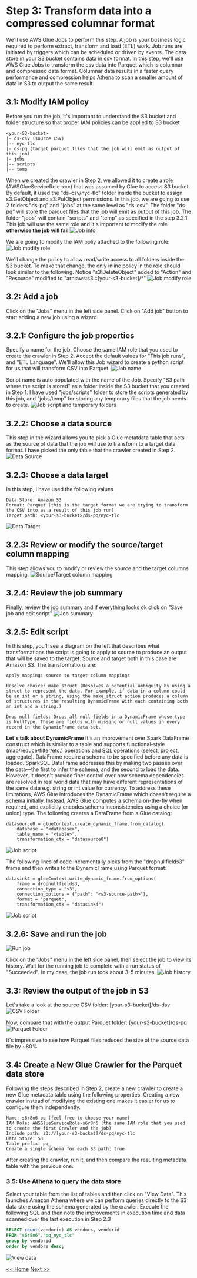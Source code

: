 # Step 3: Transform data into a compressed columnar format
We'll use AWS Glue Jobs to perform this step. A job is your business logic required to perform extract, transform and load (ETL) work. Job runs are initiated by triggers which can be scheduled or driven by events. The data store in your S3 bucket contains data in csv format. In this step, we'll use AWS Glue Jobs to transform the csv data into Parquet which is columnar and compressed data format. Columnar data results in a faster query performance and compression helps Athena to scan a smaller amount of data in S3 to output the same result.

## 3.1: Modify IAM policy
Before you run the job, it's important to understand the S3 bucket and folder structure so that proper IAM policies can be applied to S3 bucket
```
<your-S3-bucket>
|- ds-csv (source CSV)
|-- nyc-tlc
|- ds-pq (target parquet files that the job will emit as output of this job)
|- jobs
|-- scripts
|-- temp
```
When we created the crawler in Step 2, we allowed it to create a role (AWSGlueServiceRole-xxx) that was assumed by Glue to access S3 bucket. By default, it used the "ds-csv/nyc-tlc" folder inside the bucket to assign s3:GetObject and s3:PutObject permissions. In this job, we are going to use 2 folders "ds-pq" and "jobs" at the same level as "ds-csv". The folder "ds-pq" will store the parquet files that the job will emit as output of this job. The folder "jobs" will contain "scripts" and "temp" as specified in the step 3.2.1. This job will use the same role and it's important to modify the role **otherwise the job will fail**
![Job info](screenshots/job-info.png)

We are going to modify the IAM poliy attached to the following role:
![Job modify role](screenshots/job-modify-role.png)

We'll change the policy to allow read/write access to all folders inside the S3 bucket. To make that change, the only inline policy in the role should look similar to the following. Notice "s3:DeleteObject" added to "Action" and "Resource" modified to "arn:aws:s3:::[your-s3-bucket]/*"
![Job modify role](screenshots/job-modify-policy.png)

## 3.2: Add a job
Click on the "Jobs" menu in the left side panel. Click on "Add job" button to start adding a new job using a wizard.

## 3.2.1: Configure the job properties
Specify a name for the job. Choose the same IAM role that you used to create the crawler in Step 2. Accept the default values for "This job runs", and "ETL Language". We'll allow this Job wizard to create a python script for us that will transform CSV into Parquet. 
![Job name](screenshots/job-name.png)

Script name is auto populated with the name of the Job. Specify "S3 path where the script is stored" as a folder inside the S3 bucket that you created in Step 1. I have used "jobs/scripts" folder to store the scripts generated by this job, and "jobs/temp" for storing any temporary files that the job needs to create.
![Job script and temporary folders](screenshots/job-scripts.png)

## 3.2.2: Choose a data source
This step in the wizard allows you to pick a Glue metatdata table that acts as the source of data that the job will use to transform to a target data format. I have picked the only table that the crawler created in Step 2.
![Data Source](screenshots/job-data-source.png)

## 3.2.3: Choose a data target
In this step, I have used the following values
```
Data Store: Amazon S3
Format: Parquet (this is the target format we are trying to transform the CSV into as a result of this job run)
Target path: <your-s3-bucket>/ds-pq/nyc-tlc
```
![Data Target](screenshots/job-data-target.png)

## 3.2.3: Review or modify the source/target column mapping
This step allows you to modify or review the source and the target columns mapping. 
![Source/Target column mapping](screenshots/job-column-mapping.png)

## 3.2.4: Review the job summary
Finally, review the job summary and if everything looks ok click on "Save job and edit script"
![Job summary](screenshots/job-summary.png)

## 3.2.5: Edit script
In this step, you'll see a diagram on the left that describes what transformations the script is going to apply to source to produce an output that will be saved to the target. Source and target both in this case are Amazon S3. The transformations are:
```
Apply mapping: source to target column mappings
```
```
Resolve choice: make_struct (Resolves a potential ambiguity by using a struct to represent the data. For example, if data in a column could be an int or a string, using the make_struct action produces a column of structures in the resulting DynamicFrame with each containing both an int and a string.)
```
```
Drop null fields: Drops all null fields in a DynamicFrame whose type is NullType. These are fields with missing or null values in every record in the DynamicFrame data set.
```
**Let's talk about DynamicFrame** It's an improvement over Spark DataFrame construct which is similar to a table and supports functional-style (map/reduce/filter/etc.) operations and SQL operations (select, project, aggregate). DataFrame require a schema to be specified before any data is loaded. SparkSQL DataFrame addresses this by making two passes over the data—the first to infer the schema, and the second to load the data. However, it doesn't provide finer control over how schema dependencies are resolved in real world data that may have different representations of the same data e.g. string or int value for currency. To address these limitations, AWS Glue introduces the DynamicFrame which doesn't require a schema initially. Instead, AWS Glue computes a schema on-the-fly when required, and explicitly encodes schema inconsistencies using a choice (or union) type. The following creates a DataFrame from a Glue catalog:

```
datasource0 = glueContext.create_dynamic_frame.from_catalog(
    database = "<database>", 
    table_name = "<table>", 
    transformation_ctx = "datasource0")
```
![Job script](screenshots/job-script.png)

The following lines of code incrementally picks from the "dropnullfields3" frame and then writes to the DynamicFrame using Parquet format:
```
datasink4 = glueContext.write_dynamic_frame.from_options(
    frame = dropnullfields3, 
    connection_type = "s3", 
    connection_options = {"path": "<s3-source-path>"}, 
    format = "parquet", 
    transformation_ctx = "datasink4")
```
![Job script](screenshots/job-script-pq.png)

## 3.2.6: Save and run the job
![Run job](screenshots/job-run.png)

Click on the "Jobs" menu in the left side panel, then select the job to view its history. Wait for the running job to complete with a run status of "Succeeded". In my case, the job run took about 3-5 minutes.
![Job history](screenshots/job-history.png)

## 3.3: Review the output of the job in S3
Let's take a look at the source CSV folder: [your-s3-bucket]/ds-dsv
![CSV Folder](screenshots/job-csv-size.png)

Now, compare that with the output Parquet folder: [your-s3-bucket]/ds-pq
![Parquet Folder](screenshots/job-pq-size.png)

It's impressive to see how Parquet files reduced the size of the source data file by ~80% 

## 3.4: Create a New Glue Crawler for the Parquet data store
Following the steps described in Step 2, create a new crawler to create a new Glue metadata table using the following properties. Creating a new crawler instead of modifying the existing one makes it easier for us to configure them independently.
```
Name: s6r8n6-pq (feel free to choose your name)
IAM Role: AWSGlueServiceRole-s6r8n6 (the same IAM role that you used to create the first Crawler and the job)
Include path: s3://[your-s3-bucket]/ds-pq/nyc-tlc
Data Store: S3
Table prefix: pq_
Create a single schema for each S3 path: true
```
After creating the crawler, run it, and then compare the resulting metadata table with the previous one.

### 3.5: Use Athena to query the data store
Select your table from the list of tables and then click on "View Data". This launches Amazon Athena where we can perform queries directly to the S3 data store using the schema generated by the crawler. Execute the following SQL and then note the improvements in execution time and data scanned over the last execution in Step 2.3
```SQL
SELECT count(vendorid) AS vendors, vendorid
FROM "s6r8n6"."pq_nyc_tlc"
group by vendorid
order by vendors desc;
```
![View data](screenshots/view-data-pq.png)


[<< Home](README.md) [Next >>](step-four.md)